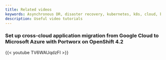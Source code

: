 ```yaml
---
title: Related videos
keywords: Asynchronous DR, disaster recovery, kubernetes, k8s, cloud, backup, restore, snapshot, migration
description: Useful video tutorials
---
```


### Set up cross-cloud application migration from Google Cloud to Microsoft Azure with Portworx on OpenShift 4.2

{{< youtube TV6WAUqdzFI >}}


